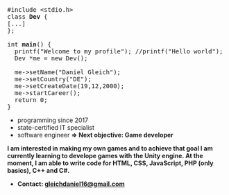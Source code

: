 <pre>
#include &lt;stdio.h&gt;
class <b>Dev</b> {
[...]
};

int <b>main</b>() {
  printf("Welcome to my profile"); //printf("Hello world");
  Dev *me = new Dev();<br>
  me->setName("Daniel Gleich");
  me->setCountry("DE");
  me->setCreateDate(19,12,2000);
  me->startCareer();
  return 0;
}
</pre>
- programming since 2017
- state-certified IT specialist
- software engineer
<b> => Next objective: Game developer

<div>
  I am interested in making my own games and to achieve that goal I am currently learning to develope games with the Unity engine. At the moment, I am able to write code for HTML, CSS, JavaScript, PHP (only basics), C++ and C#.
</div>

- Contact: gleichdaniel16@gmail.com
